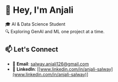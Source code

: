 # 👋 Hey, I'm Anjali 

🎓 AI & Data Science Student 
</br>
🔍 Exploring GenAI and ML one project at a time.


## 📫 Let's Connect

- 📧 **Email**: [salway.anjali126@gmail.com](mailto:salway.anjali126@gmail.com)  
- 🔗 **LinkedIn**: [[www.linkedin.com/in/anjali-salway](www.linkedin.com/in/anjali-salway)]
